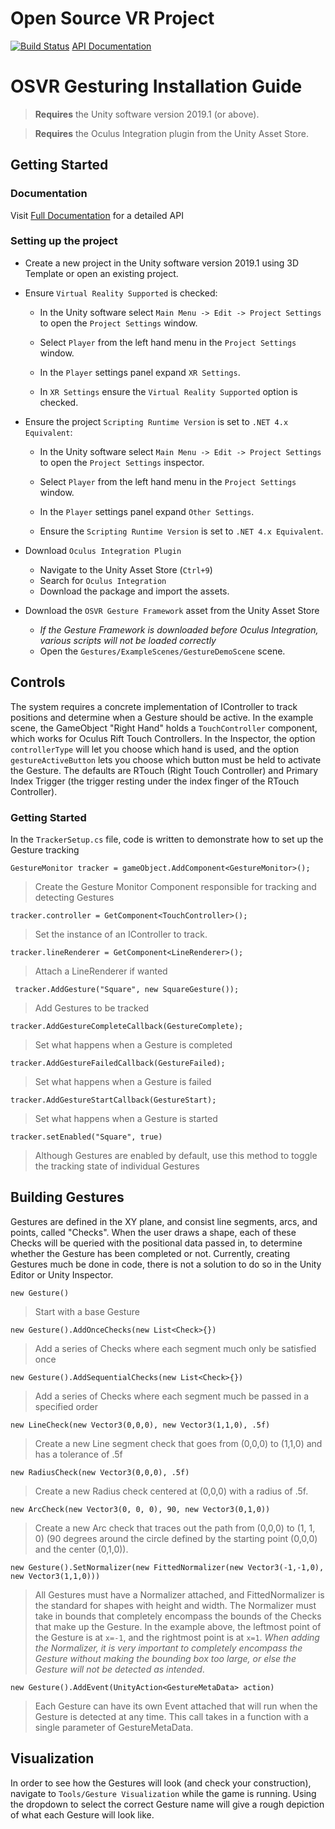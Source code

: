 # Open Source VR Project 
[![Build Status](https://travis-ci.org/os-vr/OSVR-Senior-Project.svg?branch=master)](https://travis-ci.org/os-vr/OSVR-Senior-Project)
[API Documentation](https://os-vr.github.io/OSVR-Senior-Project/namespace_gestures.html)



# OSVR Gesturing Installation Guide   

> **Requires** the Unity software version 2019.1 (or above).

> **Requires** the Oculus Integration plugin from the Unity Asset Store.

  

## Getting Started

### Documentation

Visit [Full Documentation](https://os-vr.github.io/OSVR-Senior-Project/namespace_gestures.html) for a detailed API

### Setting up the project

* Create a new project in the Unity software version 2019.1 using 3D Template or open an existing project.

* Ensure `Virtual Reality Supported` is checked:

  * In the Unity software select `Main Menu -> Edit -> Project Settings` to open the `Project Settings` window.

  * Select `Player` from the left hand menu in the `Project Settings` window.

  * In the `Player` settings panel expand `XR Settings`.

  * In `XR Settings` ensure the `Virtual Reality Supported` option is checked.

* Ensure the project `Scripting Runtime Version` is set to `.NET 4.x Equivalent`:

  * In the Unity software select `Main Menu -> Edit -> Project Settings` to open the `Project Settings` inspector.

  * Select `Player` from the left hand menu in the `Project Settings` window.

  * In the `Player` settings panel expand `Other Settings`.

  * Ensure the `Scripting Runtime Version` is set to `.NET 4.x Equivalent`.

* Download `Oculus Integration Plugin`
  * Navigate to the Unity Asset Store (`Ctrl+9`) 
  * Search for `Oculus Integration`
  * Download the package and import the assets.

* Download the `OSVR Gesture Framework` asset from the Unity Asset Store
  * *If the Gesture Framework is downloaded before Oculus Integration, various scripts will not be loaded correctly*
  * Open the `Gestures/ExampleScenes/GestureDemoScene` scene.


## Controls
 
The system requires a concrete implementation of IController to track positions and determine when a Gesture should be active. In the example scene, the GameObject "Right Hand" holds a `TouchController` component, which works for Oculus Rift Touch Controllers. In the Inspector, the option `controllerType` will let you choose which hand is used, and the option `gestureActiveButton` lets you choose which button must be held to activate the Gesture. The defaults are RTouch (Right Touch Controller) and Primary Index Trigger (the trigger resting under the index finger of the RTouch Controller).
  

### Getting Started

In the `TrackerSetup.cs` file, code is written to demonstrate how to set up the Gesture tracking

`GestureMonitor tracker = gameObject.AddComponent<GestureMonitor>();`
> Create the Gesture Monitor Component responsible for tracking and detecting Gestures

`tracker.controller = GetComponent<TouchController>();`
> Set the instance of an IController to track. 

`tracker.lineRenderer = GetComponent<LineRenderer>();`
> Attach a LineRenderer if wanted
  
` tracker.AddGesture("Square", new SquareGesture());`
> Add Gestures to be tracked

`tracker.AddGestureCompleteCallback(GestureComplete);`
> Set what happens when a Gesture is completed

`tracker.AddGestureFailedCallback(GestureFailed);`
> Set what happens when a Gesture is failed

`tracker.AddGestureStartCallback(GestureStart);`
> Set what happens when a Gesture is started

`tracker.setEnabled("Square", true)`
> Although Gestures are enabled by default, use this method to toggle the tracking state of individual Gestures


## Building Gestures

Gestures are defined in the XY plane, and consist line segments, arcs, and points, called "Checks". When the user draws a shape, each of these Checks will be queried with the positional data passed in, to determine whether the Gesture has been completed or not.
Currently, creating Gestures much be done in code, there is not a solution to do so in the Unity Editor or Unity Inspector. 

`new Gesture()`

> Start with a base Gesture

`new Gesture().AddOnceChecks(new List<Check>{})`

> Add a series of Checks where each segment much only be satisfied once

`new Gesture().AddSequentialChecks(new List<Check>{})`

> Add a series of Checks where each segment much be passed in a specified order

`new LineCheck(new Vector3(0,0,0), new Vector3(1,1,0), .5f)`

> Create a new Line segment check that goes from (0,0,0) to (1,1,0) and has a tolerance of .5f

`new RadiusCheck(new Vector3(0,0,0), .5f)`

> Create a new Radius check centered at (0,0,0) with a radius of .5f.

`new ArcCheck(new Vector3(0, 0, 0), 90, new Vector3(0,1,0))`

> Create a new Arc check that traces out the path from (0,0,0) to (1, 1, 0) (90 degrees around the circle defined by the starting point (0,0,0) and the center (0,1,0)).

`new Gesture().SetNormalizer(new FittedNormalizer(new Vector3(-1,-1,0), new Vector3(1,1,0)))`
> All Gestures must have a Normalizer attached, and FittedNormalizer is the standard for shapes with height and width. The Normalizer must take in bounds that completely encompass the bounds of the Checks that make up the Gesture. In the example above, the leftmost point of the Gesture is at `x=-1`, and the rightmost point is at `x=1`. 
> *When adding the Normalizer, it is very important to completely encompass the Gesture without making the bounding box too large, or else the Gesture will not be detected as intended*.  
  
`new Gesture().AddEvent(UnityAction<GestureMetaData> action)`
> Each Gesture can have its own Event attached that will run when the Gesture is detected at any time. This call takes in a function with a single parameter of GestureMetaData. 

## Visualization
In order to see how the Gestures will look (and check your construction), navigate to `Tools/Gesture Visualization` while the game is running. Using the dropdown to select the correct Gesture name will give a rough depiction of what each Gesture will look like.




